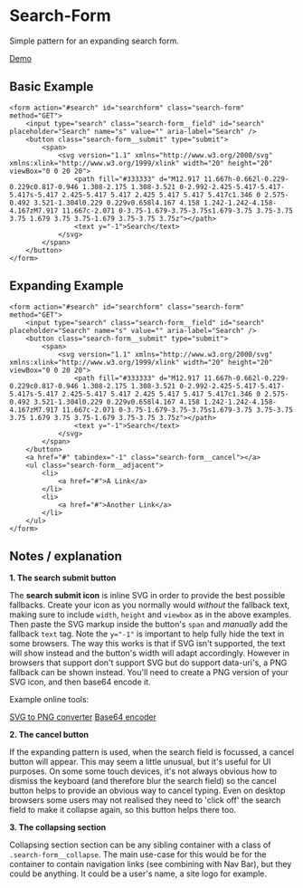 Search-Form
===========

Simple pattern for an expanding search form.

[Demo](http://lab.gridlight-design.co.uk/fallback/search-form.html)


Basic Example
-------------

```
<form action="#search" id="searchform" class="search-form" method="GET">
    <input type="search" class="search-form__field" id="search" placeholder="Search" name="s" value="" aria-label="Search" />
    <button class="search-form__submit" type="submit">
        <span>
            <svg version="1.1" xmlns="http://www.w3.org/2000/svg" xmlns:xlink="http://www.w3.org/1999/xlink" width="20" height="20" viewBox="0 0 20 20">
                <path fill="#333333" d="M12.917 11.667h-0.662l-0.229-0.229c0.817-0.946 1.308-2.175 1.308-3.521 0-2.992-2.425-5.417-5.417-5.417s-5.417 2.425-5.417 5.417 2.425 5.417 5.417 5.417c1.346 0 2.575-0.492 3.521-1.304l0.229 0.229v0.658l4.167 4.158 1.242-1.242-4.158-4.167zM7.917 11.667c-2.071 0-3.75-1.679-3.75-3.75s1.679-3.75 3.75-3.75 3.75 1.679 3.75 3.75-1.679 3.75-3.75 3.75z"></path>
                <text y="-1">Search</text>
            </svg>
        </span>
    </button>
</form>
```

Expanding Example
-----------------

```
<form action="#search" id="searchform" class="search-form" method="GET">
    <input type="search" class="search-form__field" id="search" placeholder="Search" name="s" value="" aria-label="Search" />
    <button class="search-form__submit" type="submit">
        <span>
            <svg version="1.1" xmlns="http://www.w3.org/2000/svg" xmlns:xlink="http://www.w3.org/1999/xlink" width="20" height="20" viewBox="0 0 20 20">
                <path fill="#333333" d="M12.917 11.667h-0.662l-0.229-0.229c0.817-0.946 1.308-2.175 1.308-3.521 0-2.992-2.425-5.417-5.417-5.417s-5.417 2.425-5.417 5.417 2.425 5.417 5.417 5.417c1.346 0 2.575-0.492 3.521-1.304l0.229 0.229v0.658l4.167 4.158 1.242-1.242-4.158-4.167zM7.917 11.667c-2.071 0-3.75-1.679-3.75-3.75s1.679-3.75 3.75-3.75 3.75 1.679 3.75 3.75-1.679 3.75-3.75 3.75z"></path>
                <text y="-1">Search</text>
            </svg>
        </span>
    </button>
    <a href="#" tabindex="-1" class="search-form__cancel"></a>
    <ul class="search-form__adjacent">
        <li>
            <a href="#">A Link</a>
        </li>
        <li>
            <a href="#">Another Link</a>
        </li>
    </ul>
</form>
```

Notes / explanation
-------------------

**1. The search submit button**

The **search submit icon** is inline SVG in order to provide the best possible fallbacks.
Create your icon as you normally would *without* the fallback text, making sure to include `width`, `height` and `viewbox` as in the above examples.
Then paste the SVG markup inside the button's `span` and *manually* add the fallback `text` tag. Note the `y="-1"` is important to help fully hide the text in some browsers.
The way this works is that if SVG isn't supported, the text will show instead and the button's width will adapt accordingly. However in browsers that support don't support SVG but do support data-uri's, a PNG fallback can be shown instead.
You'll need to create a PNG version of your SVG icon, and then base64 encode it.

Example online tools:

[SVG to PNG converter](http://image.online-convert.com/convert-to-png)
[Base64 encoder](https://www.base64decode.org/)


**2. The cancel button**

If the expanding pattern is used, when the search field is focussed, a cancel button will appear. This may seem a little unusual, but it's useful for UI purposes.
On some some touch devices, it's not always obvious how to dismiss the keyboard (and therefore blur the search field) so the cancel button helps to provide an obvious way to cancel typing.
Even on desktop browsers some users may not realised they need to 'click off' the search field to make it collapse again, so this button helps there too.

**3. The collapsing section**

Collapsing section section can be any sibling container with a class of `.search-form__collapse`.
The main use-case for this would be for the container to contain navigation links (see combining with Nav Bar), but they could be anything.
It could be a user's name, a site logo for example.
